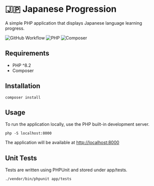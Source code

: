 # 🇯🇵 Japanese Progression

A simple PHP application that displays Japanese language learning progress.

![GitHub Workflow](https://img.shields.io/github/actions/workflow/status/maccath/japanese-progression/php.yml?style=for-the-badge&logo=github&logoColor=white)
![PHP](https://img.shields.io/badge/PHP_^8.2-777BB4?style=for-the-badge&logo=php&logoColor=white)
![Composer](https://img.shields.io/badge/Composer-885630?style=for-the-badge&logo=composer&logoColor=white)

## Requirements
- PHP ^8.2
- Composer

## Installation

```shell
composer install
```

## Usage

To run the application locally, use the PHP built-in development server.

```shell
php -S localhost:8000
```

The application will be available at [http://localhost:8000](http://localhost:8000/)

## Unit Tests

Tests are written using PHPUnit and stored under app/tests.

```shell
./vendor/bin/phpunit app/tests
```
